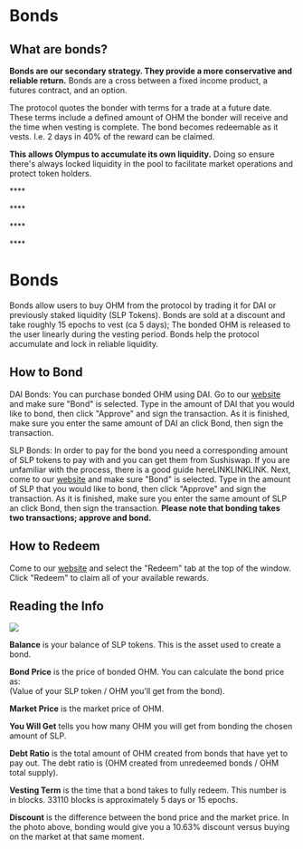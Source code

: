 # Bonds

## What are bonds?

**Bonds are our secondary strategy. They provide a more conservative and reliable return.** Bonds are a cross between a fixed income product, a futures contract, and an option. 

The protocol quotes the bonder with terms for a trade at a future date. These terms include a defined amount of OHM the bonder will receive and the time when vesting is complete. The bond becomes redeemable as it vests. I.e. 2 days in 40% of the reward can be claimed.

**This allows Olympus to accumulate its own liquidity.** Doing so ensure there's always locked liquidity in the pool to facilitate market operations and protect token holders.

\*\*\*\*

\*\*\*\*

\*\*\*\*

\*\*\*\*

# Bonds

Bonds allow users to buy OHM from the protocol by trading it for DAI or previously staked liquidity \(SLP Tokens\). Bonds are sold at a discount and take roughly 15 epochs to vest (ca 5 days); 
The bonded OHM is released to the user linearly during the vesting period. Bonds help the protocol accumulate and lock in reliable liquidity.

## How to Bond

DAI Bonds: You can purchase bonded OHM using DAI. Go to our [website](http://olympusdao.finance/#/bond) and make sure "Bond" is selected. Type in the amount of DAI that you would like to bond, then click "Approve" and sign the transaction. As it is finished, make sure you enter the same amount of DAI an click Bond, then sign the transaction. 

SLP Bonds: In order to pay for the bond you need a corresponding amount of SLP tokens to pay with and you can get them from Sushiswap. If you are unfamiliar with the process, there is a good guide hereLINKLINKLINK. Next, come to our [website](http://olympusdao.finance/#/bond) and make sure "Bond" is selected. Type in the amount of SLP that you would like to bond, then click "Approve" and sign the transaction. As it is finished, make sure you enter the same amount of SLP an click Bond, then sign the transaction. 
**Please note that bonding takes two transactions; approve and bond.**

## **How to Redeem**

Come to our [website](http://olympusdao.finance/#/bond) and select the "Redeem" tab at the top of the window. Click "Redeem" to claim all of your available rewards.

## Reading the Info

![](../.gitbook/assets/image.png)

**Balance** is your balance of SLP tokens. This is the asset used to create a bond.

**Bond Price** is the price of bonded OHM. You can calculate the bond price as:   
\(Value of your SLP token / OHM you'll get from the bond\).

**Market Price** is the market price of OHM.

**You Will Get** tells you how many OHM you will get from bonding the chosen amount of SLP.

**Debt Ratio** is the total amount of OHM created from bonds that have yet to pay out. The debt ratio is \(OHM created from unredeemed bonds / OHM total supply\).

**Vesting Term** is the time that a bond takes to fully redeem. This number is in blocks. 33110 blocks is approximately 5 days or 15 epochs.

**Discount** is the difference between the bond price and the market price. In the photo above, bonding would give you a 10.63% discount versus buying on the market at that same moment.

